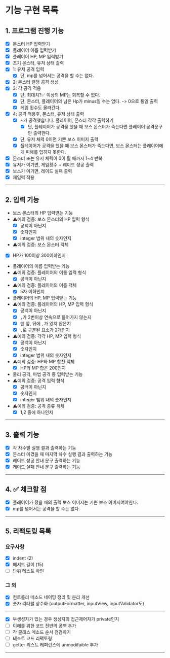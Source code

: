 # 기능 구현 목록

## 1. 프로그램 진행 기능
- [x] 몬스터 HP 입력받기
- [x] 플레이어 이름 입력받기
- [x] 플레이어 HP, MP 입력받기
- [x] 초기 몬스터, 유저 상태 출력
- [x] 1: 유저 공격 입력
  - [x] 단, mp를 넘어서는 공격을 할 수는 없다.
- [x] 2: 몬스터 랜덤 공격 생성
- [x] 3: 각 공격 적용
  - [x] 단, 최대치?✅ 이상의 MP는 회복할 수 없다.
  - [x] 단, 몬스터, 플레이어의 남은 Hp가 minus일 수는 없다. -> 0으로 통일 출력
  - [x] 게임 횟수도  올라간다.
- [x] 4: 공격 적용후, 몬스터, 유저 상태 출력
  - [x] ~가 공격했습니다. 플레이어, 몬스터 각각 출력하기
    - [x] 단, 플레이어가 공격을 했을 때 보스 몬스터가 죽는다면 플레이어 공격문구만 출력한다.
  - [x] 단, 유저 체력 0이면 기쁜 보스 이미지 출력
  - [x] 플레이어가 공격을 했을 때 보스 몬스터가 죽는다면, 보스 몬스터는 플레이어에게 피해를 입히지 못한다.
- [x] 몬스터 또는 유저 체력이 0이 될 때까지 1~4 반복
- [x] 유저가 이기면, 게임횟수 + 레이드 성공 출력 
- [x] 보스가 이기면, 레이드 실패 출력
- [x] 재입력 적용

---


## 2. 입력 기능

- 보스 몬스터의 HP 입력받는 기능
- ⚠️예외 검증: 보스 몬스터의 HP 입력 형식
  - [x] 공백이 아닌지
  - [x] 숫자인지
  - [x] integer 범위 내의 숫자인지

- ⚠️예외 검증: 보스 몬스터 객체
 - [x] HP가 100이상 300이하인지

- 플레이어의 이름 입력받는 기능
- ⚠️예외 검증: 플레이어의 이름 입력 형식
  - [x] 공백이 아닌지

- ⚠️예외 검증: 플레이어의 이름 객체
  - [x] 5자 이하인지

- 플레이어의 HP, MP 입력받는 기능
- ⚠️예외 검증: 플레이어의 HP, MP 입력 형식
  - [x] 공백이 아닌지
  - [x] `,`가 2번이상 연속으로 들어가지 않는지
  - [x] 맨 앞, 뒤에 `,`가 있지 않은지
  - [x] `,`로 구분된 요소가 2개인지

- ⚠️예외 검증: 각각 HP, MP 입력 형식
  - [x] 공백이 아닌지
  - [x] 숫자인지
  - [x] integer 범위 내의 숫자인지

- ⚠️예외 검증: HP와 MP 합친 객체
  - [x] HP와 MP 합은 200인지

- 물리 공격, 마법 공격 중 입력받는 기능
- ⚠️예외 검증: 공격 입력 형식
  - [x] 공백이 아닌지
  - [x] 숫자인지
  - [x] integer 범위 내의 숫자인지

- ⚠️예외 검증: 공격 종류 객체
  - [x] 1,2 중에 하나인지

---

## 3. 출력 기능

- [x] 각 차수별 실행 결과 출력하는 기능
- [x] 몬스터 이겼을 때 마지막 차수 실행 결과 출력하는 기능
- [x] 레이드 성공 안내 문구 출력하는 기능
- [x] 레이드 실패 안내 문구 출력하는 기능

---


## 4. ✅ 체크할 점
-[x] 플레이어가 졌을 때의 출력 보스 이미지는 기쁜 보스 이미지여야한다.
-[x] mp를 넘어서는 공격을 할 수는 없다.

---


## 5. 리팩토링 목록
### 요구사항
- [x] indent (2)
- [x] 메서드 길이 (15)
- [ ] 단위 테스트 확인 
### 그 외
- [x] 컨트롤러 메소드 네이밍 정리 및 분리 개선
- [x] 숫자 리터럴 상수화 (outputFormatter, inputView, inputValidator도)
---
- [x] 부생성자가 있는 경우 생성자의 접근제어자가 private인지 
- [ ] 이해를 위한 코드 전반의 공백 추가
- [ ] 각 클래스 메소드 순서 점검하기
- [ ] 테스트 코드 리팩토링
- [ ] getter 리스트 레퍼런스에 unmodifaible 추가
---- 